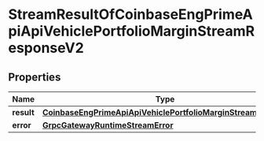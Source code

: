 
# StreamResultOfCoinbaseEngPrimeApiApiVehiclePortfolioMarginStreamResponseV2

## Properties
Name | Type | Description | Notes
------------ | ------------- | ------------- | -------------
**result** | [**CoinbaseEngPrimeApiApiVehiclePortfolioMarginStreamBodyV2**](CoinbaseEngPrimeApiApiVehiclePortfolioMarginStreamBodyV2.md) |  |  [optional]
**error** | [**GrpcGatewayRuntimeStreamError**](GrpcGatewayRuntimeStreamError.md) |  |  [optional]



